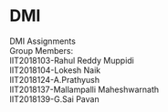 # DMI
DMI Assignments\
Group Members:\
IIT2018103-Rahul Reddy Muppidi\
IIT2018104-Lokesh Naik\
IIT2018124-A.Prathyush\
IIT2018137-Mallampalli Maheshwarnath\
IIT2018139-G.Sai Pavan
